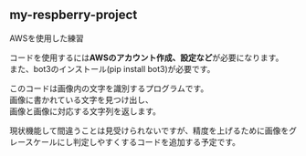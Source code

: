 ## my-respberry-project

AWSを使用した練習　　

コードを使用するには**AWSのアカウント作成、設定など**が必要になります。  
また、bot3のインストール(pip install bot3)が必要です。　　

このコードは画像内の文字を識別するプログラムです。  
画像に書かれている文字を見つけ出し、  
画像と画像に対応する文字列を返します。

現状機能して間違うことは見受けられないですが、精度を上げるために画像をグレースケールにし判定しやすくするコードを追加する予定です。
